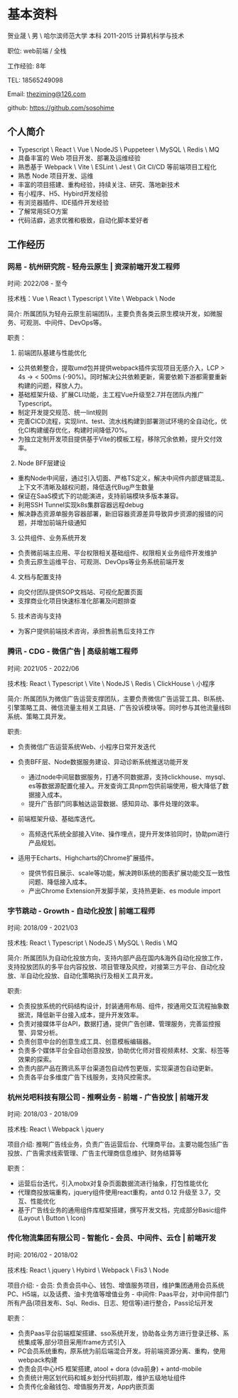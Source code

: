 # 基本资料

贺业晟 \ 男 \ 哈尔滨师范大学 本科 2011-2015 计算机科学与技术

职位: web前端 / 全栈

工作经验: 8年

TEL: 18565249098

Email: <theziming@126.com>

github: <https://github.com/sosohime>

## 个人简介

- Typescript \ React \ Vue \ NodeJS \ Puppeteer \ MySQL \ Redis \ MQ
- 具备丰富的 Web 项目开发、部署及运维经验
- 熟悉基于 Webpack \ Vite \ ESLint \ Jest \ Git CI/CD 等前端项目工程化
- 熟悉 Node 项目开发、运维
- 丰富的项目搭建、重构经验，持续关注、研究、落地新技术
- 有小程序、H5、Hybird开发经验
- 有浏览器插件、IDE插件开发经验
- 了解常用SEO方案
- 代码洁癖，追求优雅和极致，自动化脚本爱好者

## 工作经历

### 网易 - 杭州研究院 - 轻舟云原生 | 资深前端开发工程师

时间: 2022/08 - 至今

技术栈：Vue \ React \ Typescript \ Vite \ Webpack \ Node

简介: 所属团队为轻舟云原生前端团队，主要负责各类云原生模块开发，如微服务、可观测、中间件、DevOps等。

职责：

1. 前端团队基建与性能优化

- 公共依赖整合，提取umd包并提供webpack插件实现项目无感介入，LCP > 4s -> < 500ms (-90%)。同时解决公共依赖更新，需要依赖下游都需要重新构建的问题，释放人力。
- 基础框架升级、扩展CLI功能，主工程Vue升级至2.7并在团队内推广Typescript。
- 制定开发提交规范、统一lint规则
- 完善CICD流程，实现lint、test、流水线构建到部署测试环境的全自动化，优化CI构建缓存优化，构建时间降低70%。
- 为独立定制开发项目提供基于Vite的模板工程，移除冗余依赖，提升交付效率。

2. Node BFF层建设

- 重构Node中间层，通过引入切面、严格TS定义，解决中间件内部逻辑混乱、上下文不清晰及越权问题，降低迭代Bug产生数量
- 保证在SaaS模式下的功能演进，支持前端模块多版本兼容。
- 利用SSH Tunnel实现k8s集群容器远程debug
- 解决静态资源单服务容器部署，新旧容器资源差异导致异步资源的报错的问题，并增加前端升级通知

3. 公共组件、业务系统开发

- 负责微前端主应用、平台权限相关基础组件、权限相关业务组件开发维护
- 负责云原生运维平台、可观测、DevOps等业务系统前端开发

4. 文档与配置支持

- 向交付团队提供SOP文档站、可视化配置页面
- 支撑商业化项目快速标准化部署及问题排查

5. 技术咨询与支持

- 为客户提供前端技术咨询，承担售前售后支持工作

### 腾讯 - CDG - 微信广告 | 高级前端工程师

时间: 2021/05 - 2022/06

技术栈: React \ Typescript \ Vite \ NodeJS \ Redis \ ClickHouse \ 小程序

简介: 所属团队为微信广告运营支撑团队，主要负责微信广告运营工具、BI系统、引擎策略工具、微信流量主相关工具链、广告投诉模块等。同时参与其他流量线BI系统、策略工具开发。

职责:

- 负责微信广告运营系统Web、小程序日常开发迭代

- 负责BFF层、Node数据服务建设、异动诊断系统推送功能开发
  - 通过node中间层数据服务，打通不同数据源，支持clickhouse、mysql、es等数据源配置化接入。开发查询工具npm包供前端使用，极大降低了数据接入成本。
  - 提升广告部门同事触达运营数据、感知异动、事件处理的效率。

- 前端框架升级、基础库迭代。
  - 高频迭代系统全部接入Vite、操作埋点，提升开发体验同时，协助pm进行产品规划。

- 适用于Echarts、Highcharts的Chrome扩展插件。
  - 提供节假日展示、scale等功能，解决跨BI系统的图表扩展功能交互一致性问题、降低接入成本。
  - 产出Chrome Extension开发脚手架，支持热更新、es module import

### 字节跳动 - Growth - 自动化投放 | 前端工程师

时间: 2018/09 - 2021/03

技术栈: React \ Typescript \ NodeJS \ MySQL \ Redis \ MQ

简介: 所属团队为自动化投放方向，支持内部产品在国内&海外自动化投放工作，支持投放团队的多平台内容投放、项目管理及风控，对接第三方平台、自动化投放、半自动化投放、自动化策略执行及相关工具开发。

职责:

- 负责投放系统的代码结构设计，封装通用布局、组件，按通用交互流程抽象数据流，降低新平台接入成本，提升开发效率。
- 负责对接媒体平台API，数据打通，提供广告创建、管理服务，完善监控报警、异常分析。
- 负责创意中台的创意生成工具、创意模板编辑器。
- 负责多个媒体平台全自动创意投放，协助优化师对音视频素材、文案、标签等效果的探索。
- 负责内部产品在腾讯系平台渠道包自动传包更版，实现渠道包自动更新。
- 负责各平台多维度广告下线服务，支持风控需求。

### 杭州兑吧科技有限公司 - 推啊业务 - 前端 - 广告投放 | 前端开发

时间: 2018/03 - 2018/09

技术栈: React \ Webpack \ jquery

项目介绍: 推啊广告线业务，负责广告运营后台、代理商平台。主要功能包括广告投放、广告需求线索管理、广告主代理商信息维护、财务结算等

职责：

- 运营后台迭代，引入mobx对复杂页面数据流进行抽象，打包性能优化
- 代理商投放端重构，jquery组件使用react重构，antd 0.12 升级至 3.7，交互、性能优化
- 基于广告线业务的通用组件库框架搭建，撰写开发文档，完成部分Basic组件 (Layout \ Button \ Icon)

### 传化物流集团有限公司 - 智能化 - 会员、中间件、云仓 | 前端开发

时间: 2016/02 - 2018/02

技术栈: React \ jquery \ Hybird \ Webpack \ Fis3 \ Node

项目介绍:
    - 会员: 负责会员中心、钱包、增值服务项目，维护集团通用会员系统PC、H5端，以及话费、油卡充值等增值业务
    - 中间件: Paas平台，对中间件部门所有产品(项目发布、Sql、Redis、日志、短信等)进行整合，Pass论坛开发

职责：

- 负责Paas平台前端框架搭建、sso系统开发，协助各业务方进行登录迁移、系统集成等,部分项目采用Iframe方式引入
- PC会员系统重构，原系统为前后端混合开发。将前端资源分离、重构，使用webpack构建
- 负责会员中心H5 框架搭建, atool + dora (dva前身) + antd-mobile
- 负责统计用区划代码和城乡划分代码抓取，维护五级地址组件
- 负责传化金融钱包、增值服务开发，App内嵌页面
